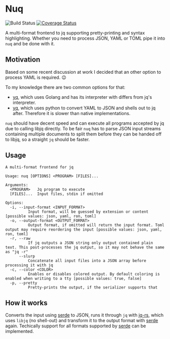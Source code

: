 # Nuq

![Build Status](https://img.shields.io/github/actions/workflow/status/Nuckal777/nuq/test.yaml?branch=master)
[![Coverage Status](https://coveralls.io/repos/github/Nuckal777/nuq/badge.svg?branch=master)](https://coveralls.io/github/Nuckal777/nuq?branch=master)

A multi-format frontend to jq supporting pretty-printing and syntax highlighting. Whether you need to process JSON, YAML or TOML pipe it into `nuq` and be done with it.

## Motivation
Based on some recent discussion at work I decided that an other option to process YAML is required. :wink:

To my knowledge there are two common options for that:
- [yq](https://github.com/mikefarah/yq), which uses Golang and has its interpreter with differs from jq's interpreter.
- [yq](https://github.com/kislyuk/yq), which uses python to convert YAML to JSON and shells out to jq after. Therefore it is slower than native implementations.

`nuq` should have decent speed and can execute all programs accepted by jq due to calling libjq directly. To be fair `nuq` has to parse JSON input streams containing multiple documents to split them before they can be handed off to libjq, so a straight `jq` should be faster.

## Usage
```
A multi-format frontend for jq

Usage: nuq [OPTIONS] <PROGRAM> [FILES]...

Arguments:
  <PROGRAM>   Jq program to execute
  [FILES]...  Input files, stdin if omitted

Options:
  -i, --input-format <INPUT_FORMAT>
          Input format, will be guessed by extension or content [possible values: json, yaml, ron, toml]
  -o, --output-format <OUTPUT_FORMAT>
          Output format, if omitted will return the input format. Toml output may require reordering the input [possible values: json, yaml, ron, toml]
  -r, --raw
          If jq outputs a JSON string only output contained plain text. This post-processes the jq output, so it may not behave the same as "jq -r"
      --slurp
          Concatenate all input files into a JSON array before processing it with jq
  -c, --color <COLOR>
          Enables or disables colored output. By default coloring is enabled when writing to a tty [possible values: true, false]
  -p, --pretty
          Pretty-prints the output, if the serializer supports that
```

## How it works
Converts the input using [serde](https://serde.rs/) to JSON, runs it through `jq` with [jq-rs](https://crates.io/crates/jq-rs), which uses `libjq` (no shell-out) and transform it to the output format with [serde](https://serde.rs/) again.
Techically support for all formats supported by [serde](https://serde.rs/) can be implemented.
